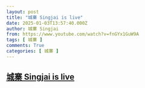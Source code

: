```yaml
---
layout: post
title: "城寨 Singjai is live"
date: 2025-01-03T13:57:40.000Z
author: 城寨 Singjai
from: https://www.youtube.com/watch?v=fnGYx1GuW9A
tags: [ 城寨 ]
comments: True
categories: [ 城寨 ]
---
```

<!--1735912660000-->
[城寨 Singjai is live](https://www.youtube.com/watch?v=fnGYx1GuW9A)
------

<div>

</div>
